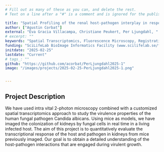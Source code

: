 ```yaml
---
# Fill out as many of these as you can, and delete the rest.
# Text on a line after a "#" is a comment and is ignored for the published page.

title: "Spatial Profiling of the renal host-pathogen interplay in response to Candida albicans infection in mice"
author: ["Agustin Corbat"]
external: "Eva Gracia Villacampa, Christiane Peukert, Per Ljungdahl, "
# excerpt: ""
keywords: "Spatial Transcriptomics, Fluorescence Microscopy, Registration, Candida Albicans, host-pathogen interaction,  Kidney, Mouse"
funding: "SciLifeLab BioImage Informatics Facility (www.scilifelab.se/facilities/bioimage-informatics)"
initdate: "2025-02-25"
lastdate: "Current"
# tags_: ""
github: "https://github.com/acorbat/PerLjungdahl2025-1"
image: "/images/projects/2025-02-25-PerLjungdahl2025-1.png"


---
```


## Project Description
We have used intra vital 2-photon microscopy combined with a customized spatial transcriptomics approach to study the virulence properties of the human fungal pathogen Candida albicans. Using mice as models, we have imaged the colonization of kidneys by fungal cells in real time in a living infected host. The aim of this project is to quantitatively evaluate the transcriptional response of the host and pathogen in kidneys from mice previously imaged. Our goal is to obtain a detailed understanding of the host-pathogen interactions that are engaged during virulent growth.